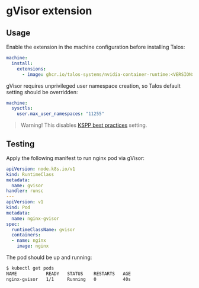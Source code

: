 # gVisor extension

## Usage

Enable the extension in the machine configuration before installing Talos:

```yaml
machine:
  install:
    extensions:
      - image: ghcr.io/talos-systems/nvidia-container-runtime:<VERSION>
```

gVisor requires unprivileged user namespace creation, so Talos default setting
should be overridden:

```yaml
machine:
  sysctls:
    user.max_user_namespaces: "11255"
```

> Warning! This disables [KSPP best practices](https://kernsec.org/wiki/index.php/Kernel_Self_Protection_Project/Recommended_Settings#sysctls) setting.

## Testing

Apply the following manifest to run nginx pod via gVisor:

```yaml
apiVersion: node.k8s.io/v1
kind: RuntimeClass
metadata:
  name: gvisor
handler: runsc
---
apiVersion: v1
kind: Pod
metadata:
  name: nginx-gvisor
spec:
  runtimeClassName: gvisor
  containers:
  - name: nginx
    image: nginx
```

The pod should be up and running:

```bash
$ kubectl get pods
NAME           READY   STATUS    RESTARTS   AGE
nginx-gvisor   1/1     Running   0          40s
```
